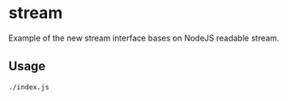 # stream

Example of the new stream interface bases on NodeJS readable stream.

## Usage

    ./index.js

